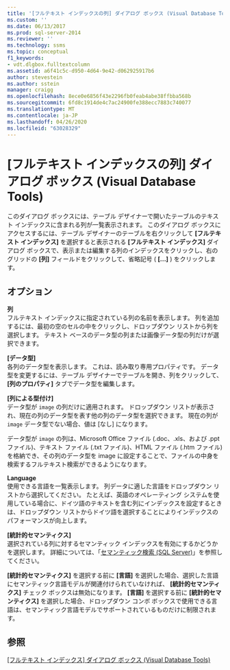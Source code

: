 ```yaml
---
title: '[フルテキスト インデックスの列] ダイアログ ボックス (Visual Database Tools) | Microsoft Docs'
ms.custom: ''
ms.date: 06/13/2017
ms.prod: sql-server-2014
ms.reviewer: ''
ms.technology: ssms
ms.topic: conceptual
f1_keywords:
- vdt.dlgbox.fulltextcolumn
ms.assetid: a6f41c5c-d950-4d64-9e42-d062925917b6
author: stevestein
ms.author: sstein
manager: craigg
ms.openlocfilehash: 8ece0e6856f43e2296fb0feab4abe38ffbba568b
ms.sourcegitcommit: 6fd8c1914de4c7ac24900fe388ecc7883c740077
ms.translationtype: MT
ms.contentlocale: ja-JP
ms.lasthandoff: 04/26/2020
ms.locfileid: "63028329"
---
```

# <a name="full-text-index-columns-dialog-box-visual-database-tools"></a>[フルテキスト インデックスの列] ダイアログ ボックス (Visual Database Tools)
  このダイアログ ボックスには、テーブル デザイナーで開いたテーブルのテキスト インデックスに含まれる列が一覧表示されます。 このダイアログ ボックスにアクセスするには、テーブル デザイナーのテーブルを右クリックして **[フルテキスト インデックス]** を選択すると表示される **[フルテキスト インデックス]** ダイアログ ボックスで、表示または編集する列のインデックスをクリックし、右のグリッドの **[列]** フィールドをクリックして、省略記号 ( **[...]** ) をクリックします。  
  
## <a name="options"></a>オプション  
 **列**  
 フルテキスト インデックスに指定されている列の名前を表示します。 列を追加するには、最初の空のセルの中をクリックし、ドロップダウン リストから列を選択します。 テキスト ベースのデータ型の列または画像データ型の列だけが選択できます。  
  
 **[データ型]**  
 各列のデータ型を表示します。 これは、読み取り専用プロパティです。 データ型を変更するには、テーブル デザイナーでテーブルを開き、列をクリックして、 **[列のプロパティ]** タブでデータ型を編集します。  
  
 **[列による型付け]**  
 データ型が `image` の列だけに適用されます。 ドロップダウン リストが表示され、現在の列のデータ型を表す他の列のデータ型を選択できます。 現在の列が `image` データ型でない場合、値は [なし] になります。  
  
 データ型が `image` の列は、Microsoft Office ファイル (.doc、.xls、および .ppt ファイル)、テキスト ファイル (.txt ファイル)、HTML ファイル (.htm ファイル) を格納でき、その列のデータ型を image に設定することで、ファイルの中身を検索するフルテキスト検索ができるようになります。  
  
 **Language**  
 使用できる言語を一覧表示します。 列データに適した言語をドロップダウン リストから選択してください。 たとえば、英語のオペレーティング システムを使用している場合に、ドイツ語のテキストを含む列にインデックスを設定するときは、ドロップダウン リストからドイツ語を選択することによりインデックスのパフォーマンスが向上します。  
  
 **[統計的セマンティクス]**  
 選択されている列に対するセマンティック インデックスを有効にするかどうかを選択します。 詳細については、「[セマンティック検索 &#40;SQL Server&#41;](../../relational-databases/search/semantic-search-sql-server.md)」を参照してください。  
  
 **[統計的セマンティクス]** を選択する前に **[言語]** を選択した場合、選択した言語にセマンティック言語モデルが関連付けられていなければ、 **[統計的セマンティクス]** チェック ボックスは無効になります。 **[言語]** を選択する前に **[統計的セマンティクス]** を選択した場合、ドロップダウン コンボ ボックスで使用できる言語は、セマンティック言語モデルでサポートされているものだけに制限されます。  
  
## <a name="see-also"></a>参照  
 [[フルテキスト インデックス] ダイアログ ボックス (Visual Database Tools)](visual-database-tools.md)  
  
  
